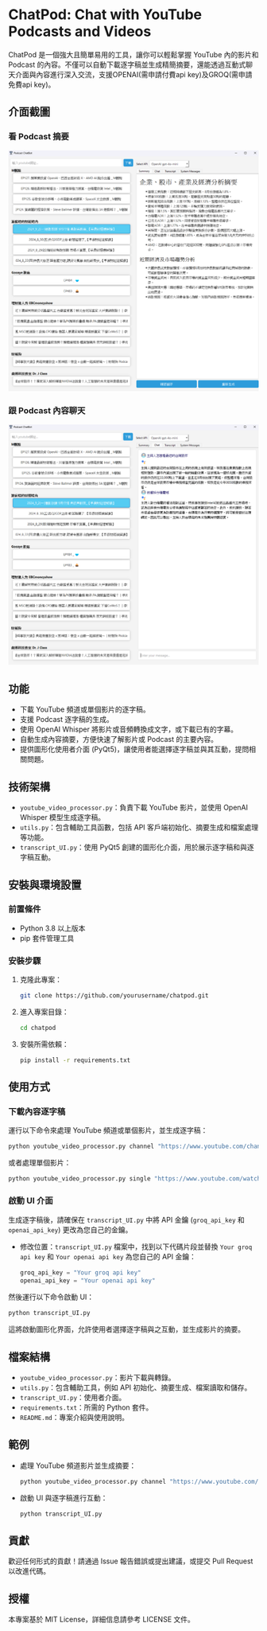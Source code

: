 # ChatPod: Chat with YouTube Podcasts and Videos

ChatPod 是一個強大且簡單易用的工具，讓你可以輕鬆掌握 YouTube 內的影片和Podcast 的內容。不僅可以自動下載逐字稿並生成精簡摘要，還能透過互動式聊天介面與內容進行深入交流，支援OPENAI(需申請付費api key)及GROQ(需申請免費api key)。

## 介面截圖

### 看 Podcast 摘要
![看 podcast 摘要的截圖](images/UI1.png)

### 跟 Podcast 內容聊天
![跟 podcast 內容聊天的截圖](images/UI2.png)

## 功能

- 下載 YouTube 頻道或單個影片的逐字稿。
- 支援 Podcast 逐字稿的生成。
- 使用 OpenAI Whisper 將影片或音頻轉換成文字，或下載已有的字幕。
- 自動生成內容摘要，方便快速了解影片或 Podcast 的主要內容。
- 提供圖形化使用者介面 (PyQt5)，讓使用者能選擇逐字稿並與其互動，提問相關問題。

## 技術架構

- `youtube_video_processor.py`：負責下載 YouTube 影片，並使用 OpenAI Whisper 模型生成逐字稿。
- `utils.py`：包含輔助工具函數，包括 API 客戶端初始化、摘要生成和檔案處理等功能。
- `transcript_UI.py`：使用 PyQt5 創建的圖形化介面，用於展示逐字稿和與逐字稿互動。

## 安裝與環境設置

### 前置條件

- Python 3.8 以上版本
- pip 套件管理工具

### 安裝步驟

1. 克隆此專案：
    ```bash
    git clone https://github.com/yourusername/chatpod.git
    ```
2. 進入專案目錄：
    ```bash
    cd chatpod
    ```
3. 安裝所需依賴：
    ```bash
    pip install -r requirements.txt
    ```

## 使用方式

### 下載內容逐字稿

運行以下命令來處理 YouTube 頻道或單個影片，並生成逐字稿：

```bash
python youtube_video_processor.py channel "https://www.youtube.com/channel/yourchannelurl" --output_dir ./transcriptions
```

或者處理單個影片：

```bash
python youtube_video_processor.py single "https://www.youtube.com/watch?v=yourvideoid" --output_dir ./transcriptions
```

### 啟動 UI 介面

生成逐字稿後，請確保在 `transcript_UI.py` 中將 API 金鑰 (`groq_api_key` 和 `openai_api_key`) 更改為您自己的金鑰。

   - 修改位置：`transcript_UI.py` 檔案中，找到以下代碼片段並替換 `Your groq api key` 和 `Your openai api key` 為您自己的 API 金鑰：
     ```python
     groq_api_key = "Your groq api key"
     openai_api_key = "Your openai api key"
     ```

然後運行以下命令啟動 UI：

```bash
python transcript_UI.py
```

這將啟動圖形化界面，允許使用者選擇逐字稿與之互動，並生成影片的摘要。

## 檔案結構

- `youtube_video_processor.py`：影片下載與轉錄。
- `utils.py`：包含輔助工具，例如 API 初始化、摘要生成、檔案讀取和儲存。
- `transcript_UI.py`：使用者介面。
- `requirements.txt`：所需的 Python 套件。
- `README.md`：專案介紹與使用說明。

## 範例

- 處理 YouTube 頻道影片並生成摘要：
  ```bash
  python youtube_video_processor.py channel "https://www.youtube.com/channel/yourchannelurl" --output_dir ./transcriptions
  ```
- 啟動 UI 與逐字稿進行互動：
  ```bash
  python transcript_UI.py
  ```

## 貢獻

歡迎任何形式的貢獻！請通過 Issue 報告錯誤或提出建議，或提交 Pull Request 以改進代碼。

## 授權

本專案基於 MIT License，詳細信息請參考 LICENSE 文件。
